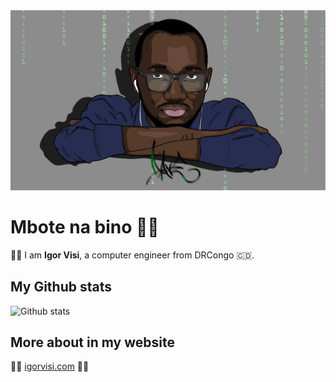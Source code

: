 <img src="https://raw.githubusercontent.com/igorvisi/igorvisi/master/draw.jpg" alt="banner with draw of Igor Visi">

# Mbote na bino 👋🏿️
✊🏿️ I am **Igor Visi**, a computer engineer from DRCongo 🇨🇩️.

## My Github stats
![Github stats](https://github-readme-stats.vercel.app/api?username=igorvisi&show_icons=true)

## More about in my website
🤜🏿️ [igorvisi.com](https://igorvisi.com) 🤛🏿️